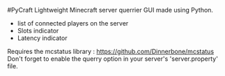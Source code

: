 #PyCraft
Lightweight Minecraft server querrier GUI made using Python.
<ul>
  <li>list of connected players on the server</li>
  <li>Slots indicator</li>
  <li>Latency indicator </li>
 </ul>
 
Requires the mcstatus library : https://github.com/Dinnerbone/mcstatus
</br>Don't forget to enable the querry option in your server's 'server.property' file.
